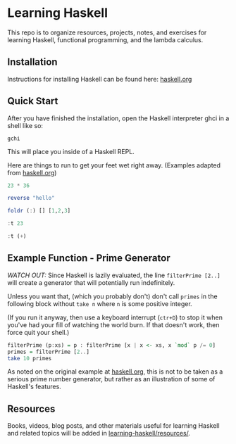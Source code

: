 # Learning Haskell
This repo is to organize resources, projects, notes, and exercises for learning Haskell, functional programming, and the lambda calculus.

## Installation
Instructions for installing Haskell can be found here: [haskell.org](https://www.haskell.org/)

## Quick Start
After you have finished the installation, open the Haskell interpreter ghci in a shell like so:

```SHELL
gchi
```

This will place you inside of a Haskell REPL. 

Here are things to run to get your feet wet right away. (Examples adapted from [haskell.org](https://www.haskell.org/))


```HASKELL
23 * 36
```
```HASKELL
reverse "hello"
```
```HASKELL
foldr (:) [] [1,2,3]
```
```HASKELL
:t 23
```
```HASKELL
:t (+)
```

## Example Function - Prime Generator

*WATCH OUT:* Since Haskell is lazily evaluated, the line `filterPrime [2..]` will create a generator that will potentially run indefinitely. 

Unless you want that, (which you probably don't) don't call `primes` in the following block without `take n` where `n` is some positive integer.

(If you run it anyway, then use a keyboard interrupt (`ctr+D`) to stop it when you've had your fill of watching the world burn. If that doesn't work, then force quit your shell.)

```HASKELL
filterPrime (p:xs) = p : filterPrime [x | x <- xs, x `mod` p /= 0]
primes = filterPrime [2..]
take 10 primes
```
As noted on the original example at [haskell.org](https://www.haskell.org/), this is not to be taken as a serious prime number generator, but rather as an illustration of some of Haskell's features.

## Resources
Books, videos, blog posts, and other materials useful for learning Haskell and related topics will be added in [learning-haskell/resources/](https://github.com/jllovet/learning-haskell/tree/master/resources).
